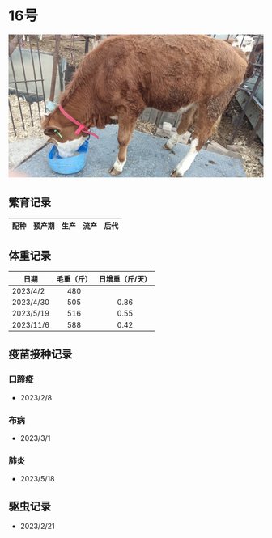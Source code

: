 # 16号

![16号](/images/simmental/third/16.jpeg)

## 繁育记录

|配种|预产期|生产|流产|后代|
|:------:|:------:|:------:  |:------:|:--------------------:|

## 体重记录

| 日期           |    毛重（斤）  |日增重（斤/天）|
| ------------- | :-----------: | :-----------: |
| 2023/4/2      |      480      ||
| 2023/4/30     |      505      |0.86|
| 2023/5/19     |      516      |0.55|
| 2023/11/6     |      588      |0.42|

## 疫苗接种记录

### 口蹄疫

- 2023/2/8

### 布病

- 2023/3/1

### 肺炎

- 2023/5/18

## 驱虫记录

- 2023/2/21
